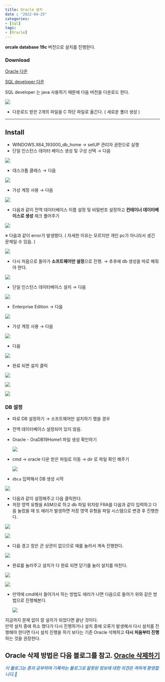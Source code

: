 ```yaml
---
title: Oracle 설치
date : "2022-04-25"
categories:
- [Sql]
tags:
- [Oracle]
---
```



**orcale database 19c** 버전으로 설치를 진행한다.  

### Download

[Oracle 다운](https://www.oracle.com/kr/database/technologies/oracle19c-windows-downloads.html)  

[SQL developer 다운](https://www.oracle.com/kr/database/technologies/appdev/sqldeveloper-landing.html)

SQL  developer 는  java 사용하기 때문에 다음 버전을 다운로드 한다.  

![](/images/oracleinstall/Untitled.png)

- 다운로드 받은 2개의 파일을 C 하단 파일로 옮긴다. ( 새로운 폴더 생성 )

  

---

## Install

- WINDOWS.X64_193000_db_home → setUP 관리자 권한으로 실행
- 단일 인스턴스 데이터 베이스 생성 및 구성 선택 → 다음

![](/images/oracleinstall/Untitled%201.png)

- 데스크톱 클래스 → 다음

![](/images/oracleinstall/Untitled%202.png)

- 가상 계정 사용 → 다음

![](/images/oracleinstall/Untitled%203.png)

- 다음과 같이 전역 데이터베이스 이름 설정 및 비밀번호 설정하고 **컨테이너 데이터베이스로 생성** 체크 풀어주기

![](/images/oracleinstall/Untitled%204.png)

※ 다음과 같이 error가 발생했다.  ( 자세한 이유는 모르지만 개인 pc가 아니라서 생긴 문제일 수 있음. )

![](/images/oracleinstall/Untitled%205.png)

- 다시 처음으로 돌아가 **소프트웨어만 설정**으로 진행. → 추후에 db 생성을 따로 해줘야 한다.

![](/images/oracleinstall/Untitled%206.png)

- 단일 인스턴스 데이터베이스 설치 → 다음

![](/images/oracleinstall/Untitled%207.png)

- Enterprise Edition → 다음

![](/images/oracleinstall/Untitled%208.png)

- 가상 계정 사용 → 다음

![](/images/oracleinstall/Untitled%209.png)

- 다음

![](/images/oracleinstall/Untitled%2010.png)

- 완료 되면 설치 클릭

![](/images/oracleinstall/Untitled%2011.png)

![](/images/oracleinstall/Untitled%2012.png)

![](/images/oracleinstall/Untitled%2013.png)

  

### DB 설정

- 따로 DB 설정하기 → 소프트웨어만 설치하기 했을 경우
- 전역 데이터베이스 설정되어 있지 않음.
- Oracle - OraDB19Home1 파일 생성 확인하기
    
    ![](/images/oracleinstall/Untitled%2014.png)
    
- cmd → oracle 다운 받은 파일로 이동 → dir 로 파일 확인 해주기
    
    ![](/images/oracleinstall/Untitled%2015.png)
    
- `dbca`  입력해서 DB 생성 시작

![](/images/oracleinstall/Untitled%2016.png)

- 다음과 같이 설정해주고 다음 클릭한다.
- 저장 영역 유형을 ASM으로 하고 db 파일 위치랑 FRA를 다음과 같이 입력하고 다음 눌렀을 때 또 에러가 발생하면  저장 영역 유형을 파일 시스템으로 변경 후 진행한다.

![](/images/oracleinstall/Untitled%2017.png)

![](/images/oracleinstall/Untitled%2018.png)

- 다음 경고 창은 큰 상관이 없으므로 예를 눌러서 계속 진행한다.

![](/images/oracleinstall/Untitled%2019.png)

- 완료를 눌러주고 설치가 다 완료 되면 닫기를 눌러 설치를 마친다.

![](/images/oracleinstall/Untitled%2020.png)

![](/images/oracleinstall/Untitled%2021.png)

- 만약에 cmd에서 들어가서 하는 방법도 에러가 나면 다음으로 들어가 위와 같은 방법으로 진행해본다.
    
    ![](/images/oracleinstall/Untitled%2022.png)
    

  

지금까지 문제 없이 잘 설치가 되었다면 끝난 것이다.  
만약 설치 중에 취소 했다가 다시 진행하거나 설치 중에 오류가 발생해서 다시 설치를 진행해야 한다면 다시 설치 진행을 하기 보다는 기존 Oracle 삭제하고 **다시 처음부터 진행**하는 것을 권장한다.


  

Oracle 삭제 방법은 다음 블로그를 참고.
[Oracle 삭제하기](https://dschloe.github.io/sql/oracle_deinstallation/)
---
**_<span style="color:#4682B4;"> 이 블로그는 혼자 공부하며 기록하는 블로그로 잘못된 정보에 대한 의견은 격하게 환영합니다.🤩 </span>_**
